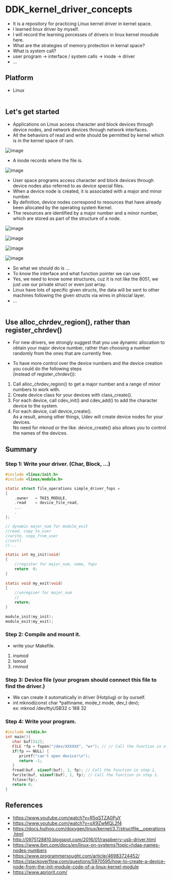# DDK_kernel_driver_concepts
* It is a repository for practicing Linux kernel driver in kernel space.
* I learned linux driver by myself.
* I will record the learning porcesses of drivers in linux kernel moudule here.
* What are the strategies of memory protection in kernal space?
* What is system call?
* user program -> interface / system calls -> inode -> driver
* ...

## Platform
* Linux
<br><br>


## Let's get started
* Applications on Linux access character and block devices through device nodes, and network devices through network interfaces.
* All the behaviors of read and write should be permitted by kernel which is in the kernel space of ram. <br>

![image](https://user-images.githubusercontent.com/67073582/122648803-5e593380-d15d-11eb-9aaf-fc7de2f3f8cb.png) <br>

* A inode records where the file is.

![image](https://user-images.githubusercontent.com/67073582/124983485-94a61680-e06a-11eb-8a77-4958fc778afe.png) <br>

* User space programs access character and block devices through device nodes also referred to as device special files. 
* When a device node is created, it is associated with a major and minor number.
* By definition, device nodes correspond to resources that have already been allocated by the operating system Kernel. 
* The resources are identified by a major number and a minor number, which are stored as part of the structure of a node.

![image](https://user-images.githubusercontent.com/67073582/122663434-0a863300-d1cd-11eb-8d8d-4a152fe5ecdb.png) <br>

![image](https://user-images.githubusercontent.com/67073582/122663574-13c3cf80-d1ce-11eb-833e-e793b3e56dbd.png) <br>

![image](https://user-images.githubusercontent.com/67073582/122388792-d0394d80-cfa2-11eb-912a-1f32f38a87c4.png) <br>

![image](https://user-images.githubusercontent.com/67073582/122389029-1393bc00-cfa3-11eb-90b1-da17e137e61f.png) <br>

* So what we should do is ...
* To know the interface and what function pointer we can use.
* Yes, we need to know some structures, cuz it is not like the 8051, we just use our private struct or even just array.
* Linux have lots of specific given structs, the data will be sent to other machines following the given structs via wires in phiscial layer. 
* ...
<br><br>

## Use alloc_chrdev_region(), rather than register_chrdev()
* For new drivers, we strongly suggest that you use dynamic allocation to obtain your major device number, rather than choosing a number randomly from the ones that are currently free.

* To have more control over the device numbers and the device creation you could do the following steps <br>
  (instead of register_chrdev()):

 1. Call alloc_chrdev_region() to get a major number and a range of minor numbers to work with.
 2. Create device class for your devices with class_create().
 3. For each device, call cdev_init() and cdev_add() to add the character device to the system.
 4. For each device, call device_create(). <br>
   As a result, among other things, Udev will create device nodes for your devices. <br>
   No need for mknod or the like. 
   device_create() also allows you to control the names of the devices. <br>

## Summary
### Step 1: Write your driver. (Char, Block, ...)
```C
#include <linux/init.h>
#include <linux/module.h>

static struct file_operations simple_driver_fops = 
{
    .owner   = THIS_MODULE,
    .read    = device_file_read,
    ...
    .
};

// dynamic major_num for module_exit
//read, copy_to_user
//write, copy_from_user
//ioctl
//...

static int my_init(void)
{
    //register for major_num, name, fops
    return  0;
}
    
static void my_exit(void)
{
    //unregiser for major_num
    //
    return;
}
    
module_init(my_init);
module_exit(my_exit); 
```
### Step 2: Compile and mount it.
* write your Makefile.
1. insmod 
2. lsmod 
3. rmmod 

### Step 3: Device file (your program should connect this file to find the driver.)
* We can create it automatically in driver (Hotplug) or by ourself. <br>
* int mknod(const char \*pathname, mode_t mode, dev_t dev); <br>
ex: mknod /dev/ttyUSB32 c 188 32 <br>

### Step 4: Write your program. 
```C
#include <stdio.h>
int main(){
   char buf[512];
   FILE *fp = fopen("/dev/XXXXXX", "w+"); // // Call the function in step 1. and open device file you create in step 3.
   if(fp == NULL) {
      printf("can't open device!\n");
      return -1;
   }
   fread(buf, sizeof(buf), 1, fp); // Call the function in step 1.
   fwrite(buf, sizeof(buf), 1, fp); // Call the function in step 1.
   fclose(fp);
   return 0;
}
```

## References
* https://www.youtube.com/watch?v=R5qSTZA0PuY
* https://www.youtube.com/watch?v=oX9ZwMQL2f4
* https://docs.huihoo.com/doxygen/linux/kernel/3.7/structfile__operations.html
* http://0975128810.blogspot.com/2016/01/raspberry-usb-driver.html
* https://www.ibm.com/docs/en/linux-on-systems?topic=hdaa-names-nodes-numbers
* https://www.programmersought.com/article/46983724452/
* https://stackoverflow.com/questions/5970595/how-to-create-a-device-node-from-the-init-module-code-of-a-linux-kernel-module
* https://www.apriorit.com/
<br><br>
